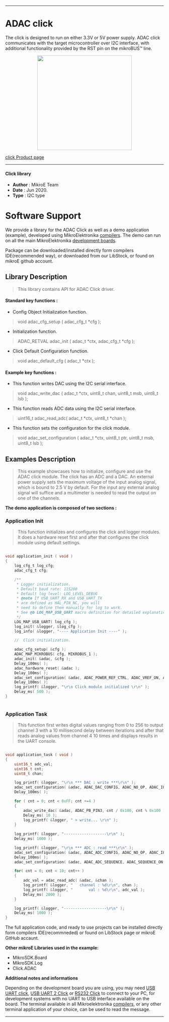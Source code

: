 
---
# ADAC click

The click is designed to run on either 3.3V or 5V power supply. ADAC click communicates with the target microcontroller over I2C interface, with additional functionality provided by the RST pin on the mikroBUS™ line. 

<p align="center">
  <img src="https://download.mikroe.com/images/click_for_ide/adac_click.png" height=300px>
</p>


[click Product page](https://www.mikroe.com/adac-click-click)

---


#### Click library 

- **Author**        : MikroE Team
- **Date**          : Jun 2020.
- **Type**          : I2C type


# Software Support

We provide a library for the ADAC Click 
as well as a demo application (example), developed using MikroElektronika 
[compilers](https://shop.mikroe.com/compilers). 
The demo can run on all the main MikroElektronika [development boards](https://shop.mikroe.com/development-boards).

Package can be downloaded/installed directly form compilers IDE(recommended way), or downloaded from our LibStock, or found on mikroE github account. 

## Library Description

> This library contains API for ADAC Click driver.

#### Standard key functions :

- Config Object Initialization function.
> void adac_cfg_setup ( adac_cfg_t *cfg ); 
 
- Initialization function.
> ADAC_RETVAL adac_init ( adac_t *ctx, adac_cfg_t *cfg );

- Click Default Configuration function.
> void adac_default_cfg ( adac_t *ctx );


#### Example key functions :

- This function writes DAC using the I2C serial interface.
> void adac_write_dac ( adac_t *ctx, uint8_t chan, uint8_t msb, uint8_t lsb );
 
- This function reads ADC data using the I2C serial interface.
> uint16_t adac_read_adc( adac_t *ctx, uint8_t *chan );

- This function sets the configuration for the click module.
> void adac_set_configuration ( adac_t *ctx, uint8_t ptr, uint8_t msb, uint8_t lsb );

## Examples Description

> This example showcases how to initialize, configure and use the ADAC click module. The click
  has an ADC and a DAC. An external power supply sets the maximum voltage of the input analog
  signal, which is bound to 2.5 V by default. For the input any external analog signal will
  suffice and a multimeter is needed to read the output on one of the channels.
  
**The demo application is composed of two sections :**

### Application Init 

> This function initializes and configures the click and logger modules. It does a hardware 
  reset first and after that configures the click module using default settings. 

```c

void application_init ( void )
{
    log_cfg_t log_cfg;
    adac_cfg_t cfg;

    /** 
     * Logger initialization.
     * Default baud rate: 115200
     * Default log level: LOG_LEVEL_DEBUG
     * @note If USB_UART_RX and USB_UART_TX 
     * are defined as HAL_PIN_NC, you will 
     * need to define them manually for log to work. 
     * See @b LOG_MAP_USB_UART macro definition for detailed explanation.
     */
    LOG_MAP_USB_UART( log_cfg );
    log_init( &logger, &log_cfg );
    log_info( &logger, "---- Application Init ----" );

    //  Click initialization.

    adac_cfg_setup( &cfg );
    ADAC_MAP_MIKROBUS( cfg, MIKROBUS_1 );
    adac_init( &adac, &cfg );
    Delay_100ms( );
    adac_hardware_reset( &adac );
    Delay_100ms( );
    adac_set_configuration( &adac, ADAC_POWER_REF_CTRL, ADAC_VREF_ON, ADAC_NO_OP );
    Delay_100ms( );
    log_printf( &logger, "\r\n Click module initialized \r\n" );
    Delay_ms( 500 );
}
  
```

### Application Task

> This function first writes digital values ranging from 0 to 256 to output channel 3 with a 
  10 millisecond delay between iterations and after that reads analog values from channel 4 
  10 times and displays results in the UART console. 

```c

void application_task ( void )
{
    uint16_t adc_val;
    uint16_t cnt;
    uint8_t chan;

    log_printf( &logger, "\r\n *** DAC : write ***\r\n" );
    adac_set_configuration( &adac, ADAC_DAC_CONFIG, ADAC_NO_OP, ADAC_IO3 );
    Delay_100ms( );

    for ( cnt = 0; cnt < 0xFF; cnt +=4 )
    {
        adac_write_dac( &adac, ADAC_PB_PIN3, cnt / 0x100, cnt % 0x100 );
        Delay_ms( 10 );
        log_printf( &logger, " > write... \r\n" );
    }
    
    log_printf( &logger, "-------------------\r\n" );
    Delay_ms( 1000 );

    log_printf( &logger, "\r\n *** ADC : read ***\r\n" );
    adac_set_configuration( &adac, ADAC_ADC_CONFIG, ADAC_NO_OP, ADAC_IO4 );
    Delay_100ms( );
    adac_set_configuration( &adac, ADAC_ADC_SEQUENCE, ADAC_SEQUENCE_ON, ADAC_IO4 );

    for( cnt = 0; cnt < 10; cnt++ )
    {
        adc_val = adac_read_adc( &adac, &chan );
        log_printf( &logger, "   channel : %d\r\n", chan );
        log_printf( &logger, "       val : %d\r\n", adc_val ); 
        Delay_ms( 2000 );
    }

    log_printf( &logger, "-------------------\r\n" );
    Delay_ms( 1000 );
} 

```

The full application code, and ready to use projects can be  installed directly form compilers IDE(recommneded) or found on LibStock page or mikroE GitHub accaunt.

**Other mikroE Libraries used in the example:** 

- MikroSDK.Board
- MikroSDK.Log
- Click.ADAC

**Additional notes and informations**

Depending on the development board you are using, you may need 
[USB UART click](https://shop.mikroe.com/usb-uart-click), 
[USB UART 2 Click](https://shop.mikroe.com/usb-uart-2-click) or 
[RS232 Click](https://shop.mikroe.com/rs232-click) to connect to your PC, for 
development systems with no UART to USB interface available on the board. The 
terminal available in all Mikroelektronika 
[compilers](https://shop.mikroe.com/compilers), or any other terminal application 
of your choice, can be used to read the message.



---
